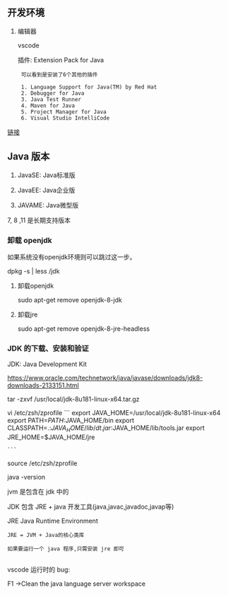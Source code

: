 ## 开发环境

1. 编辑器
    
    vscode

    插件:
        Extension Pack for Java
        
        可以看到是安装了6个其他的插件
        
        1. Language Support for Java(TM) by Red Hat
        2. Debugger for Java
        3. Java Test Runner
        4. Maven for Java
        5. Project Manager for Java
        6. Visual Studio IntelliCode


[链接](https://www.zhihu.com/question/278838022/answer/1709832515)

## Java 版本

1. JavaSE: Java标准版

1. JavaEE: Java企业版

1. JAVAME: Java微型版

7, 8 ,11 是长期支持版本

### 卸载 openjdk

如果系统没有openjdk环境则可以跳过这一步。

dpkg -s | less
/jdk

1. 卸载openjdk

    sudo apt-get remove openjdk-8-jdk

1. 卸载jre

    sudo apt-get remove openjdk-8-jre-headless


### JDK 的下载、安装和验证

JDK: Java Development Kit

https://www.oracle.com/technetwork/java/javase/downloads/jdk8-downloads-2133151.html

tar -zxvf /usr/local/jdk-8u181-linux-x64.tar.gz

vi /etc/zsh/zprofile
    ```
    export JAVA_HOME=/usr/local/jdk-8u181-linux-x64
    export PATH=$PATH:$JAVA_HOME/bin
    export CLASSPATH=.:$JAVA_HOME/lib/dt.jar:$JAVA_HOME/lib/tools.jar
    export JRE_HOME=$JAVA_HOME/jre

    ```

source /etc/zsh/zprofile

java -version


jvm 是包含在 jdk 中的

JDK 包含 JRE + java 开发工具(java,javac,javadoc,javap等)

JRE Java Runtime Environment

    JRE = JVM + Java的核心类库

    如果要运行一个 java 程序,只需安装 jre 即可



## 

vscode 运行时的 bug:

F1 ->Clean the java language server workspace
